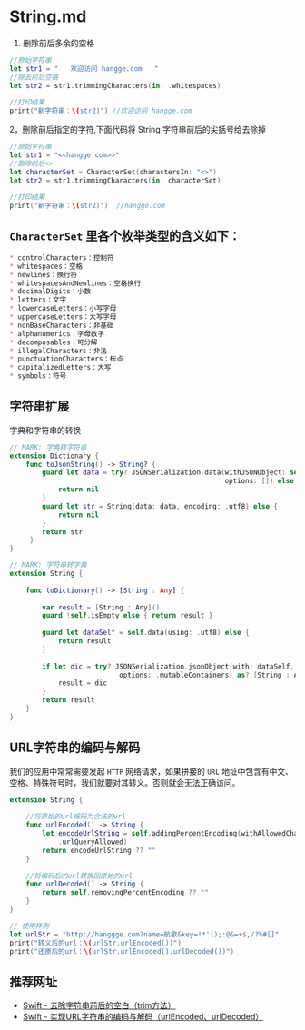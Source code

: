 # String.md

1. 删除前后多余的空格
```swift
//原始字符串
let str1 = "   欢迎访问 hangge.com   "
//除去前后空格
let str2 = str1.trimmingCharacters(in: .whitespaces)
 
//打印结果
print("新字符串：\(str2)") //欢迎访问 hangge.com
```

2，删除前后指定的字符,下面代码将 String 字符串前后的尖括号给去除掉
```swift
//原始字符串
let str1 = "<<hangge.com>>"
//删除前后<>
let characterSet = CharacterSet(charactersIn: "<>")
let str2 = str1.trimmingCharacters(in: characterSet)
 
//打印结果
print("新字符串：\(str2)")  //hangge.com
```

## `CharacterSet` 里各个枚举类型的含义如下：
```markdown
* controlCharacters：控制符
* whitespaces：空格
* newlines：换行符
* whitespacesAndNewlines：空格换行
* decimalDigits：小数
* letters：文字
* lowercaseLetters：小写字母
* uppercaseLetters：大写字母
* nonBaseCharacters：非基础
* alphanumerics：字母数字
* decomposables：可分解
* illegalCharacters：非法
* punctuationCharacters：标点
* capitalizedLetters：大写
* symbols：符号
```

## 字符串扩展

字典和字符串的转换
```swift
// MARK: 字典转字符串
extension Dictionary {
    func toJsonString() -> String? {
        guard let data = try? JSONSerialization.data(withJSONObject: self,
                                                     options: []) else {
            return nil
        }
        guard let str = String(data: data, encoding: .utf8) else {
            return nil
        }
        return str
     }
}

// MARK: 字符串转字典
extension String {
    
    func toDictionary() -> [String : Any] {
        
        var result = [String : Any]()
        guard !self.isEmpty else { return result }
        
        guard let dataSelf = self.data(using: .utf8) else {
            return result
        }
        
        if let dic = try? JSONSerialization.jsonObject(with: dataSelf,
                           options: .mutableContainers) as? [String : Any] {
            result = dic
        }
        return result
    }
}
```

## URL字符串的编码与解码
我们的应用中常常需要发起 `HTTP` 网络请求，如果拼接的 `URL` 地址中包含有中文、空格、特殊符号时，我们就要对其转义。否则就会无法正确访问。


```swift
extension String {
     
    //将原始的url编码为合法的url
    func urlEncoded() -> String {
        let encodeUrlString = self.addingPercentEncoding(withAllowedCharacters:
            .urlQueryAllowed)
        return encodeUrlString ?? ""
    }
     
    //将编码后的url转换回原始的url
    func urlDecoded() -> String {
        return self.removingPercentEncoding ?? ""
    }
}

// 使用样例
let urlStr = "http://hanggge.com?name=航歌&key=!*'();:@&=+$,/?%#[]"
print("转义后的url：\(urlStr.urlEncoded())")
print("还原后的url：\(urlStr.urlEncoded().urlDecoded())")
```

## 推荐网址
* [Swift - 去除字符串前后的空白（trim方法）](https://www.hangge.com/blog/cache/detail_1649.html)
* [Swift - 实现URL字符串的编码与解码（urlEncoded、urlDecoded）](https://www.hangge.com/blog/cache/detail_1583.html)